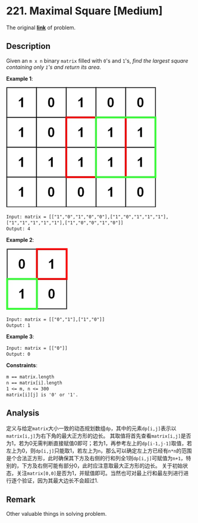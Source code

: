 # 221. Maximal Square [Medium]

The original [**link**](https://leetcode.com/problems/maximal-square/) of problem.

## Description

Given an `m x n` binary `matrix` filled with `0`'s and `1`'s, *find the largest square containing only `1`'s and return its area*.

**Example 1**:

![](./img/221-1.jpg)

```
Input: matrix = [["1","0","1","0","0"],["1","0","1","1","1"],["1","1","1","1","1"],["1","0","0","1","0"]]
Output: 4
```

**Example 2**:

![](./img/221-2.jpg)

```
Input: matrix = [["0","1"],["1","0"]]
Output: 1
```

**Example 3**:

```
Input: matrix = [["0"]]
Output: 0
```

**Constraints**:

```
m == matrix.length
n == matrix[i].length
1 <= m, n <= 300
matrix[i][j] is '0' or '1'.
```

## Analysis

定义与给定`matrix`大小一致的动态规划数组`dp`，其中的元素`dp[i,j]`表示以`matrix[i,j]`为右下角的最大正方形的边长。
其取值将首先查看`matrix[i,j]`是否为1，若为0无需判断直接赋值0即可；若为1，再参考左上的`dp[i-1,j-1]`取值，若左上为0，则`dp[i,j]`只能取1，若左上为`n`，那么可以确定左上方已经有`n*n`的范围是个合法正方形，此时确保其下方及右侧的行和列全1则`dp[i,j]`可赋值为`n+1`，特别的，下方及右侧可能有部分0，此时应注意取最大正方形的边长。
关于初始状态，关注`matrix[0,0]`是否为1，并赋值即可。当然也可对最上行和最左列进行进行逐个验证，因为其最大边长不会超过1.

## Remark

Other valuable things in solving problem.
